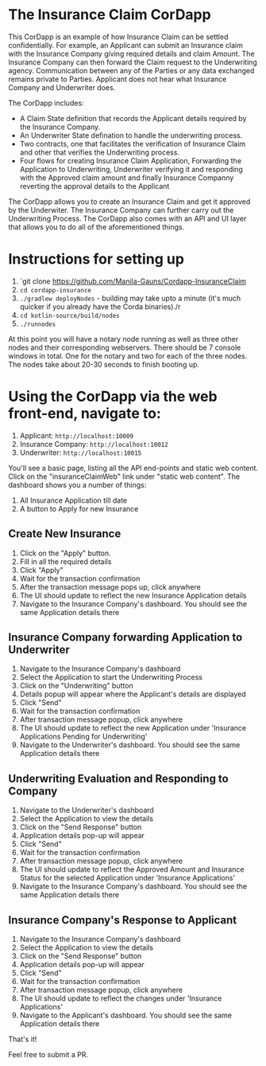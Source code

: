 # The Insurance Claim CorDapp

This CorDapp is an example of how Insurance Claim can be settled confidentially. For example, an Applicant can submit an Insurance claim
with the Insurance Company giving required details and claim Amount. The Insurance Company can then forward the Claim request to the Underwriting agency.
Communication between any of the Parties or any data exchanged remains private to Parties. Applicant does not hear what Insurance Company and Underwriter does.

The CorDapp includes:

* A Claim State definition that records the Applicant details required by the Insurance Company.
* An Underwriter State defination to handle the underwriting process.
* Two contracts, one that facilitates the verification of Insurance Claim and other that verifies the Underwriting process.
* Four flows for creating Insurance Claim Application, Forwarding the Application to Underwriting, Underwriter verifying it and responding with the Approved claim amount and finally Insurance Companny reverting the approval details to the Applicant

The CorDapp allows you to create an Insurance Claim and get it approved by the Underwiter. The Insurance Company can further carry out the Underwriting Process.
The CorDapp also comes with an API and UI layer that allows you to do all of the aforementioned things.

# Instructions for setting up

1. `git clone https://github.com/Manila-Gauns/Cordapp-InsuranceClaim
2. `cd cordapp-insurance`
3. `./gradlew deployNodes` - building may take upto a minute (it's much quicker if you already have the Corda binaries)./r
4. `cd kotlin-source/build/nodes`
5. `./runnodes`

At this point you will have a notary node running as well as three other nodes and their corresponding webservers. There should be 7 console windows in total. One for the notary and two for each of the three nodes. The nodes take about 20-30 seconds to finish booting up.

# Using the CorDapp via the web front-end, navigate to:

1. Applicant: `http://localhost:10009`
2. Insurance Company: `http://localhost:10012`
3. Underwriter: `http://localhost:10015`

You'll see a basic page, listing all the API end-points and static web content. Click on the "insuranceClaimWeb" link under
"static web content". The dashboard shows you a number of things:

1. All Insurance Application till date
2. A button to Apply for new Insurance


## Create New Insurance

1. Click on the "Apply" button.
2. Fill in all the required details
3. Click "Apply"
4. Wait for the transaction confirmation
5. After the transaction message pops up, click anywhere
6. The UI should update to reflect the new Insurance Application details
7. Navigate to the Insurance Company's dashboard. You should see the same Application details there

## Insurance Company forwarding Application to Underwriter

1. Navigate to the Insurance Company's dashboard
2. Select the Application to start the Underwriting Process
3. Click on the "Underwriting" button
4. Details popup will appear where the Applicant's details are displayed
5. Click "Send"
6. Wait for the transaction confirmation
7. After transaction message popup, click anywhere
8. The UI should update to reflect the new Application under 'Insurance Applications Pending for Underwriting'
9. Navigate to the Underwriter's dashboard. You should see the same Application details there

## Underwriting Evaluation and Responding to Company

1. Navigate to the Underwriter's dashboard
2. Select the Application to view the details
3. Click on the "Send Response" button
4. Application details pop-up will appear
5. Click "Send"
6. Wait for the transaction confirmation
7. After transaction message popup, click anywhere
8. The UI should update to reflect the Approved Amount and Insurance Status for the selected Application under 'Insurance Applications'
9. Navigate to the Insurance Company's dashboard. You should see the same Application details there

## Insurance Company's Response to Applicant

1. Navigate to the Insurance Company's dashboard
2. Select the Application to view the details
3. Click on the "Send Response" button
4. Application details pop-up will appear
5. Click "Send"
6. Wait for the transaction confirmation
7. After transaction message popup, click anywhere
8. The UI should update to reflect the changes under 'Insurance Applications'
9. Navigate to the Applicant's dashboard. You should see the same Application details there

That's it!

Feel free to submit a PR.